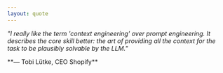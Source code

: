 ```yaml
---
layout: quote
---
```


<div class="text-center">
<div class="i-uim-quote-left text-4xl text-blue-500 mb-4"></div>
</div>

*"I really like the term 'context engineering' over prompt engineering. It describes the core skill better: the art of providing all the context for the task to be plausibly solvable by the LLM."*

<div class="text-right mt-8">
**— Tobi Lütke, CEO Shopify**
</div>

<!--
Tobi Lütke, the CEO of Shopify, captured this perfectly. Context Engineering isn't just a buzzword - it's a fundamental shift in perspective.

Prompt Engineering asks: "How should the LLM work?"
Context Engineering asks: "What information does it need?"

It's the difference between being a micromanager and being a good team leader. The micromanager explains every step. The good team leader ensures all relevant information is available and lets the team work.
-->
